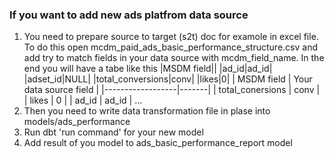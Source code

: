 ### If you want to add new ads platfrom  data source
1. You need to prepare source to target (s2t) doc for examole in excel file.
To do this open mcdm_paid_ads_basic_performance_structure.csv and add try to match fields in your data source with mcdm_field_name.
In the end you will have a tabe like this
|MSDM field||
|ad_id|ad_id|
|adset_id|NULL|
|total_conversions|conv|
|likes|0|
| MSDM field            | Your data source field |
|------------------|-------|
| total_conersions | conv  |
| likes            | 0     |
| ad_id            | ad_id |
...
2. Then you need to write data transformation file in plase into models/ads_performance
3. Run dbt 'run command' for your new model
4. Add result of you model to ads_basic_performance_report model 

 

